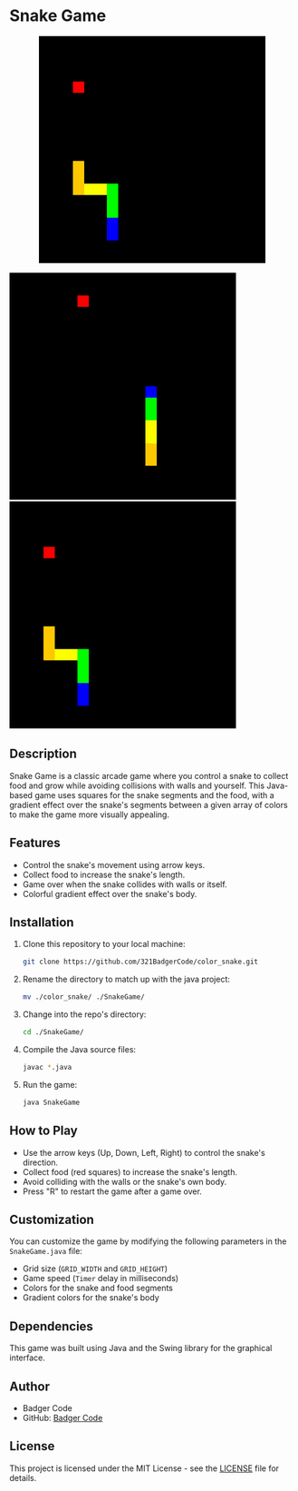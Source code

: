 # Snake Game

<p align="center">
	<img alt="Snake Gameplay" src="./ex.png"/>
</p>

![Gif Example](./new.gif)  
[![Video Example](./ex.png)](https://github.com/321BadgerCode/color_snake/assets/83559316/adeff446-7327-4ebc-a691-5fa00217b68f)

## Description

Snake Game is a classic arcade game where you control a snake to collect food and grow while avoiding collisions with walls and yourself. This Java-based game uses squares for the snake segments and the food, with a gradient effect over the snake's segments between a given array of colors to make the game more visually appealing.

## Features

- Control the snake's movement using arrow keys.
- Collect food to increase the snake's length.
- Game over when the snake collides with walls or itself.
- Colorful gradient effect over the snake's body.

## Installation

1. Clone this repository to your local machine:

	```bash
	git clone https://github.com/321BadgerCode/color_snake.git
	```

 1. Rename the directory to match up with the java project:

	```bash
	mv ./color_snake/ ./SnakeGame/
 	```

1. Change into the repo's directory:

	```bash
	cd ./SnakeGame/
	```
 
1. Compile the Java source files:

	```bash
	javac *.java
	```

1. Run the game:

	```bash
	java SnakeGame
	```

## How to Play

- Use the arrow keys (Up, Down, Left, Right) to control the snake's direction.
- Collect food (red squares) to increase the snake's length.
- Avoid colliding with the walls or the snake's own body.
- Press "R" to restart the game after a game over.

## Customization

You can customize the game by modifying the following parameters in the `SnakeGame.java` file:

- Grid size (`GRID_WIDTH` and `GRID_HEIGHT`)
- Game speed (`Timer` delay in milliseconds)
- Colors for the snake and food segments
- Gradient colors for the snake's body

## Dependencies

This game was built using Java and the Swing library for the graphical interface.

## Author

- Badger Code
- GitHub: [Badger Code](https://github.com/321BadgerCode)

## License

This project is licensed under the MIT License - see the [LICENSE](LICENSE) file for details.
